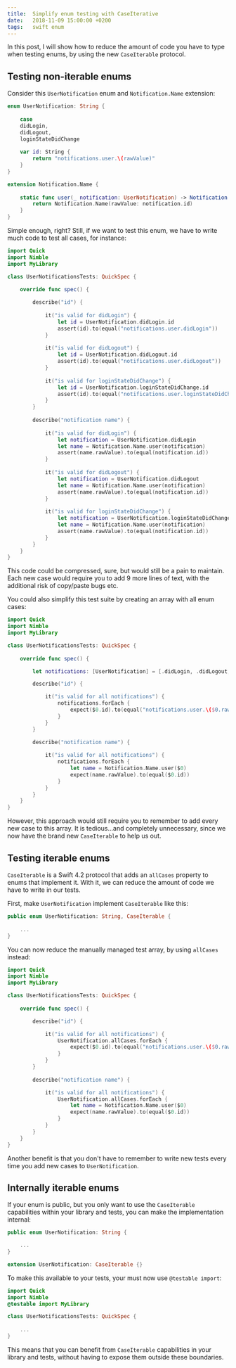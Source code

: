 ```yaml
---
title:  Simplify enum testing with CaseIterative
date:   2018-11-09 15:00:00 +0200
tags:	swift enum
---
```


In this post, I will show how to reduce the amount of code you have to type when
testing enums, by using the new `CaseIterable` protocol.


## Testing non-iterable enums

Consider this `UserNotification` enum and `Notification.Name` extension:

```swift
enum UserNotification: String {
    
    case
    didLogin,
    didLogout,
    loginStateDidChange
    
    var id: String {
        return "notifications.user.\(rawValue)"
    }
}

extension Notification.Name {
    
    static func user(_ notification: UserNotification) -> Notification.Name {
        return Notification.Name(rawValue: notification.id)
    }
}
```

Simple enough, right? Still, if we want to test this enum, we have to write much
code to test all cases, for instance:

```swift
import Quick
import Nimble
import MyLibrary

class UserNotificationsTests: QuickSpec {
    
    override func spec() {

        describe("id") {
            
            it("is valid for didLogin") {
                let id = UserNotification.didLogin.id
                assert(id).to(equal("notifications.user.didLogin"))
            }
            
            it("is valid for didLogout") {
                let id = UserNotification.didLogout.id
                assert(id).to(equal("notifications.user.didLogout"))
            }
            
            it("is valid for loginStateDidChange") {
                let id = UserNotification.loginStateDidChange.id
                assert(id).to(equal("notifications.user.loginStateDidChange"))
            }
        }
        
        describe("notification name") {
            
            it("is valid for didLogin") {
                let notification = UserNotification.didLogin
                let name = Notification.Name.user(notification)
                assert(name.rawValue).to(equal(notification.id))
            }
            
            it("is valid for didLogout") {
                let notification = UserNotification.didLogout
                let name = Notification.Name.user(notification)
                assert(name.rawValue).to(equal(notification.id))
            }
            
            it("is valid for loginStateDidChange") {
                let notification = UserNotification.loginStateDidChange
                let name = Notification.Name.user(notification)
                assert(name.rawValue).to(equal(notification.id))
            }
        }
    }
}
```

This code could be compressed, sure, but would still be a pain to maintain. Each
new case would require you to add 9 more lines of text, with the additional risk
of copy/paste bugs etc. 

You could also simplify this test suite by creating an array with all enum cases:

```swift
import Quick
import Nimble
import MyLibrary

class UserNotificationsTests: QuickSpec {
    
    override func spec() {

        let notifications: [UserNotification] = [.didLogin, .didLogout, .loginStateDidChange]

        describe("id") {

            it("is valid for all notifications") {
                notifications.forEach {
                    expect($0.id).to(equal("notifications.user.\($0.rawValue)"))
                }
            }
        }
        
        describe("notification name") {

            it("is valid for all notifications") {
                notifications.forEach {
                    let name = Notification.Name.user($0)
                    expect(name.rawValue).to(equal($0.id))
                }
            }
        }
    }
}
```

However, this approach would still require you to remember to add every new case
to this array. It is tedious...and completely unnecessary, since we now have the
brand new `CaseIterable` to help us out.


## Testing iterable enums

`CaseIterable` is a Swift 4.2 protocol that adds an `allCases` property to enums
that implement it. With it, we can reduce the amount of code we have to write in
our tests.

First, make `UserNotification` implement `CaseIterable` like this:

```swift
public enum UserNotification: String, CaseIterable {
    
    ...
}
```

You can now reduce the manually managed test array, by using `allCases` instead:

```swift
import Quick
import Nimble
import MyLibrary

class UserNotificationsTests: QuickSpec {
    
    override func spec() {

        describe("id") {

            it("is valid for all notifications") {
                UserNotification.allCases.forEach {
                    expect($0.id).to(equal("notifications.user.\($0.rawValue)"))
                }
            }
        }
        
        describe("notification name") {

            it("is valid for all notifications") {
                UserNotification.allCases.forEach {
                    let name = Notification.Name.user($0)
                    expect(name.rawValue).to(equal($0.id))
                }
            }
        }
    }
}
```

Another benefit is that you don't have to remember to write new tests every time
you add new cases to `UserNotification`.


## Internally iterable enums

If your enum is public, but you only want to use the `CaseIterable` capabilities
within your library and tests, you can make the implementation internal:


```swift
public enum UserNotification: String {   

    ...
}

extension UserNotification: CaseIterable {}
```

To make this available to your tests, your must now use `@testable import`:

```swift
import Quick
import Nimble
@testable import MyLibrary

class UserNotificationsTests: QuickSpec {
    
    ...
}
```

This means that you can benefit from `CaseIterable` capabilities in your library
and tests, without having to expose them outside these boundaries.


